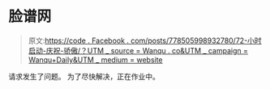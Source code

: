 # 脸谱网

> 原文:[https://code . Facebook . com/posts/778505998932780/72-小时启动-庆祝-骄傲/？UTM _ source = Wanqu . co&UTM _ campaign = Wanqu+Daily&UTM _ medium = website](https://code.facebook.com/posts/778505998932780/72-hours-to-launch-celebrate-pride/?utm_source=wanqu.co&utm_campaign=Wanqu+Daily&utm_medium=website)

请求发生了问题。 为了尽快解决，正在作业中。